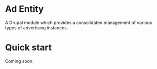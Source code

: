 # Ad Entity

A Drupal module which provides a consolidated management of various types of advertising instances.

# Quick start

Coming soon.

